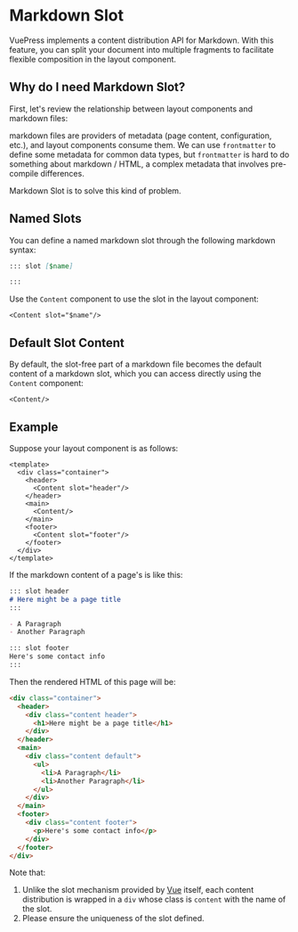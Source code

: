 # Markdown Slot

VuePress implements a content distribution API for Markdown. With this feature, you can split your document into multiple fragments to facilitate flexible composition in the layout component.

## Why do I need Markdown Slot?

First, let's review the relationship between layout components and markdown files:

<diagram-markdown-slot-relationship/>

markdown files are providers of metadata (page content, configuration, etc.), and layout components consume them. We can use `frontmatter` to define some metadata for common data types, but `frontmatter` is hard to do something about markdown / HTML, a complex metadata that involves pre-compile differences.

Markdown Slot is to solve this kind of problem.

## Named Slots

You can define a named markdown slot through the following markdown syntax:

``` md
::: slot [$name]

:::
```

Use the `Content` component to use the slot in the layout component:

``` vue
<Content slot="$name"/> 
```

## Default Slot Content

By default, the slot-free part of a markdown file becomes the default content of a markdown slot, which you can access directly using the `Content` component:

``` vue
<Content/>
```

## Example

Suppose your layout component is as follows:

``` vue
<template>
  <div class="container">
    <header>
      <Content slot="header"/>
    </header>
    <main>
      <Content/>
    </main>
    <footer>
      <Content slot="footer"/>
    </footer>
  </div>
</template>
```

If the markdown content of a page's is like this:

```md
::: slot header
# Here might be a page title
:::

- A Paragraph
- Another Paragraph

::: slot footer
Here's some contact info
:::
```

Then the rendered HTML of this page will be:

```html
<div class="container">
  <header>
    <div class="content header">
      <h1>Here might be a page title</h1>
    </div>
  </header>
  <main>
    <div class="content default">
      <ul>
        <li>A Paragraph</li>
        <li>Another Paragraph</li>
      </ul>
    </div>
  </main>
  <footer>
    <div class="content footer">
      <p>Here's some contact info</p>
    </div>
  </footer>
</div>
```

Note that:
1. Unlike the slot mechanism provided by [Vue](https://vuejs.org/v2/guide/components-slots.html) itself, each content distribution is wrapped in a `div` whose class is `content` with the name of the slot.
2. Please ensure the uniqueness of the slot defined.
